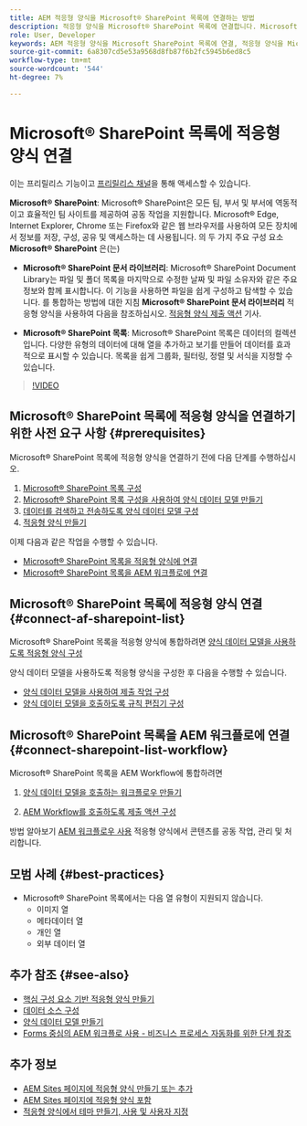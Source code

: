 ```yaml
---
title: AEM 적응형 양식을 Microsoft® SharePoint 목록에 연결하는 방법
description: 적응형 양식을 Microsoft® SharePoint 목록에 연결합니다. Microsoft® SharePoint 목록을 구성하고 구성을 사용하여 양식 데이터 모델을 만드는 방법을 알아봅니다. 또한 FDM을 적응형 양식과 통합하는 방법에 대해 알아봅니다.
role: User, Developer
keywords: AEM 적응형 양식을 Microsoft SharePoint 목록에 연결, 적응형 양식을 Microsoft SharePoint 목록에 연결, AEM 적응형 양식을 Microsoft SharePoint 목록에 통합, 적응형 양식을 Microsoft 목록에 통합, 적응형 양식의 데이터를 SharePoint 목록에 제출, SharePoint 워크플로우를 AEM SharePoint 목록에 제출.
source-git-commit: 6a8307cd5e53a9568d8fb87f6b2fc5945b6ed8c5
workflow-type: tm+mt
source-wordcount: '544'
ht-degree: 7%

---
```



# Microsoft® SharePoint 목록에 적응형 양식 연결

<span class="preview"> 이는 프리릴리스 기능이고 [프리릴리스 채널](https://experienceleague.adobe.com/docs/experience-manager-cloud-service/content/release-notes/prerelease.html#new-features)을 통해 액세스할 수 있습니다. </span>

**Microsoft® SharePoint**: Microsoft® SharePoint은 모든 팀, 부서 및 부서에 역동적이고 효율적인 팀 사이트를 제공하여 공동 작업을 지원합니다. Microsoft® Edge, Internet Explorer, Chrome 또는 Firefox와 같은 웹 브라우저를 사용하여 모든 장치에서 정보를 저장, 구성, 공유 및 액세스하는 데 사용됩니다. 의 두 가지 주요 구성 요소 **Microsoft® SharePoint** 은(는)

* **Microsoft® SharePoint 문서 라이브러리**: Microsoft® SharePoint Document Library는 파일 및 폴더 목록을 마지막으로 수정한 날짜 및 파일 소유자와 같은 주요 정보와 함께 표시합니다. 이 기능을 사용하면 파일을 쉽게 구성하고 탐색할 수 있습니다.
를 통합하는 방법에 대한 지침 **Microsoft® SharePoint 문서 라이브러리** 적응형 양식을 사용하여 다음을 참조하십시오. [적응형 양식 제출 액션](/help/forms/configuring-submit-actions.md#submit-to-sharepoint) 기사.

* **Microsoft® SharePoint 목록**: Microsoft® SharePoint 목록은 데이터의 컬렉션입니다. 다양한 유형의 데이터에 대해 열을 추가하고 보기를 만들어 데이터를 효과적으로 표시할 수 있습니다. 목록을 쉽게 그룹화, 필터링, 정렬 및 서식을 지정할 수 있습니다.

>[!VIDEO](https://video.tv.adobe.com/v/3424820/connect-aem-adaptive-form-to-sharepointlist/?quality=12&learn=on)

## Microsoft® SharePoint 목록에 적응형 양식을 연결하기 위한 사전 요구 사항 {#prerequisites}

Microsoft® SharePoint 목록에 적응형 양식을 연결하기 전에 다음 단계를 수행하십시오.

1. [Microsoft® SharePoint 목록 구성](/help/forms/configure-data-sources.md#configure-microsoft-sharepoint-list)
1. [Microsoft® SharePoint 목록 구성을 사용하여 양식 데이터 모델 만들기](/help/forms/create-form-data-models.md)
1. [데이터를 검색하고 전송하도록 양식 데이터 모델 구성](/help/forms/work-with-form-data-model.md#configure-services)
1. [적응형 양식 만들기](/help/forms/creating-adaptive-form-core-components.md)

이제 다음과 같은 작업을 수행할 수 있습니다.

* [Microsoft® SharePoint 목록을 적응형 양식에 연결](#connect-an-adaptive-form-to-microsoft-sharepoint-list-connect-af-sharepoint-list)
* [Microsoft® SharePoint 목록을 AEM 워크플로에 연결](#connect-sharepoint-list-workflow)

## Microsoft® SharePoint 목록에 적응형 양식 연결 {#connect-af-sharepoint-list}

Microsoft® SharePoint 목록을 적응형 양식에 통합하려면 [양식 데이터 모델을 사용하도록 적응형 양식 구성](/help/forms/creating-adaptive-form-core-components.md#configure-a-schema-or-form-data-model-for-an-adaptive-formconfigure-schema-or-data-model-for-form)

양식 데이터 모델을 사용하도록 적응형 양식을 구성한 후 다음을 수행할 수 있습니다.

* [양식 데이터 모델을 사용하여 제출 작업 구성](/help/forms/configuring-submit-actions.md#submit-using-form-data-model)
* [양식 데이터 모델을 호출하도록 규칙 편집기 구성](/help/forms/rule-editor.md#invoke-form-data-model-service-invoke)

## Microsoft® SharePoint 목록을 AEM 워크플로에 연결 {#connect-sharepoint-list-workflow}

Microsoft® SharePoint 목록을 AEM Workflow에 통합하려면

1. [양식 데이터 모델을 호출하는 워크플로우 만들기](https://experienceleague.adobe.com/docs/experience-manager-65/developing/extending-aem/extending-workflows/workflows-models.html)

   <!--
    To create a new workflow with the editor, perform the following steps:
    1.  Go to your **AEM Forms Author** instance > **[!UICONTROL Tools]** > **[!UICONTROL Workflow]** > **[!UICONTROL Models]**.
    1.  Click **[!UICONTROL Create]** > **[!UICONTROL Create Model]**. The Add Workflow Model dialog appears. 
    1. Specify **[!UICONTROL Title]** and **[!UICONTROL Name (optional)]**.
    1. Click **[!UICONTROL Done]**. The new model is listed in the Workflow Models console.
    1. Select your new workflow, then use **[!UICONTROL Edit]** to open it for configuration.
    1. Add **[!UICONTROL Invoke Form Data Model Service]** step to your workflow.
    1. Confirm the changes with Sync (editor toolbar) to generate the runtime model.
    -->

1. [AEM Workflow를 호출하도록 제출 액션 구성](/help/forms/configuring-submit-actions.md#invoke-an-aem-workflow)


방법 알아보기 [AEM 워크플로우 사용](https://experienceleague.adobe.com/docs/experience-manager-learn/foundation/workflow/use-workflow.html) 적응형 양식에서 콘텐츠를 공동 작업, 관리 및 처리합니다.

## 모범 사례 {#best-practices}

<!-- * For storing data in a tabular format or implementing data permissions, it is advisable to use Microsoft® SharePoint List rather than Microsoft® SharePoint Document Library. -->
* Microsoft® SharePoint 목록에서는 다음 열 유형이 지원되지 않습니다.
   * 이미지 열
   * 메타데이터 열
   * 개인 열
   * 외부 데이터 열

## 추가 참조 {#see-also}

* [핵심 구성 요소 기반 적응형 양식 만들기](/help/forms/creating-adaptive-form-core-components.md)
* [데이터 소스 구성](/help/forms/configuring-submit-actions.md)
* [양식 데이터 모델 만들기](/help/forms/create-form-data-models.md)
* [Forms 중심의 AEM 워크플로 사용 - 비즈니스 프로세스 자동화를 위한 단계 참조](/help/forms/aem-forms-workflow-step-reference.md)

## 추가 정보

* [AEM Sites 페이지에 적응형 양식 만들기 또는 추가](/help/forms/create-or-add-an-adaptive-form-to-aem-sites-page.md)
* [AEM Sites 페이지에 적응형 양식 포함](/help/forms/embed-adaptive-form-aem-sites.md)
* [적응형 양식에서 테마 만들기, 사용 및 사용자 지정](/help/forms/using-themes-in-core-components.md)







